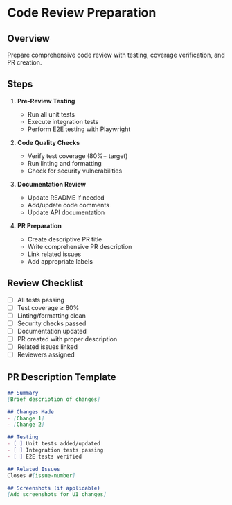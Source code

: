 # Code Review Preparation

## Overview
Prepare comprehensive code review with testing, coverage verification, and PR creation.

## Steps
1. **Pre-Review Testing**
   - Run all unit tests
   - Execute integration tests
   - Perform E2E testing with Playwright

2. **Code Quality Checks**
   - Verify test coverage (80%+ target)
   - Run linting and formatting
   - Check for security vulnerabilities

3. **Documentation Review**
   - Update README if needed
   - Add/update code comments
   - Update API documentation

4. **PR Preparation**
   - Create descriptive PR title
   - Write comprehensive PR description
   - Link related issues
   - Add appropriate labels

## Review Checklist
- [ ] All tests passing
- [ ] Test coverage ≥ 80%
- [ ] Linting/formatting clean
- [ ] Security checks passed
- [ ] Documentation updated
- [ ] PR created with proper description
- [ ] Related issues linked
- [ ] Reviewers assigned

## PR Description Template
```markdown
## Summary
[Brief description of changes]

## Changes Made
- [Change 1]
- [Change 2]

## Testing
- [ ] Unit tests added/updated
- [ ] Integration tests passing
- [ ] E2E tests verified

## Related Issues
Closes #[issue-number]

## Screenshots (if applicable)
[Add screenshots for UI changes]
```
